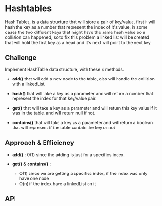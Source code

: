 # Hashtables

Hash Tables, is a data structure that will store a pair of key/value, first it will hash the key as a number that represent the index of it's value, in some cases the two different keys that might have the same hash value so a collision can happened, so to fix this problem a linked list will be created that will hold the first key as a head and it's next will point to the next key

## Challenge

Implement HashTable data structure, with these 4 methods.

- **add()** that will add a new node to the table, also will handle the collision with a linkedList.

- **hash()** that will take a key as a parameter and will return a number that represent the index for that key/value pair.

- **get()** that will take a key as a parameter and will return this key value if it was in the table, and will return null if not.

- **contains()** that will take a key as a parameter and will return a boolean that will represent if the table contain the key or not

## Approach & Efficiency

- **add()** : O(1) since the adding is just for a specifics index.

- **get()** & **contains()** :
  - O(1) since we are getting a specifics index, if the index was only have one node
  - O(n) if the index have a linkedList on it

## API

<!-- Description of each method publicly available in each of your hashtable -->
